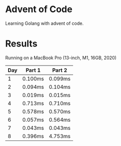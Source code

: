 # Advent of Code

Learning Golang with advent of code.

# Results

Running on a MacBook Pro (13-inch, M1, 16GB, 2020) 

| Day | Part 1  | Part 2  |
|-----|---------|---------|
| 1   | 0.100ms | 0.099ms |
| 2   | 0.094ms | 0.104ms |
| 3   | 0.019ms | 0.015ms |
| 4   | 0.713ms | 0.710ms |
| 5   | 0.578ms | 0.570ms |
| 6   | 0.057ms | 0.564ms |
| 7   | 0.043ms | 0.043ms |
| 8   | 0.396ms | 4.753ms |
